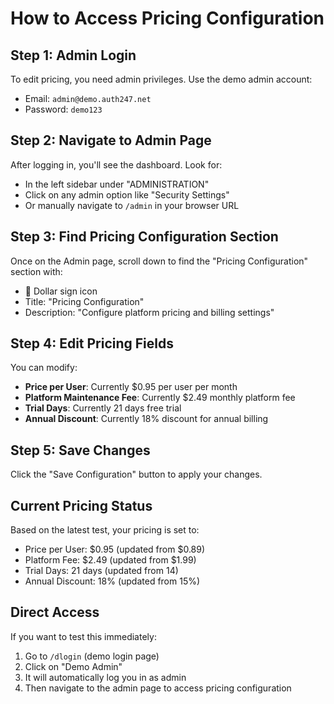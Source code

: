 # How to Access Pricing Configuration

## Step 1: Admin Login
To edit pricing, you need admin privileges. Use the demo admin account:
- Email: `admin@demo.auth247.net`
- Password: `demo123`

## Step 2: Navigate to Admin Page
After logging in, you'll see the dashboard. Look for:
- In the left sidebar under "ADMINISTRATION"
- Click on any admin option like "Security Settings"
- Or manually navigate to `/admin` in your browser URL

## Step 3: Find Pricing Configuration Section
Once on the Admin page, scroll down to find the "Pricing Configuration" section with:
- 🔵 Dollar sign icon
- Title: "Pricing Configuration"
- Description: "Configure platform pricing and billing settings"

## Step 4: Edit Pricing Fields
You can modify:
- **Price per User**: Currently $0.95 per user per month
- **Platform Maintenance Fee**: Currently $2.49 monthly platform fee
- **Trial Days**: Currently 21 days free trial
- **Annual Discount**: Currently 18% discount for annual billing

## Step 5: Save Changes
Click the "Save Configuration" button to apply your changes.

## Current Pricing Status
Based on the latest test, your pricing is set to:
- Price per User: $0.95 (updated from $0.89)
- Platform Fee: $2.49 (updated from $1.99)
- Trial Days: 21 days (updated from 14)
- Annual Discount: 18% (updated from 15%)

## Direct Access
If you want to test this immediately:
1. Go to `/dlogin` (demo login page)
2. Click on "Demo Admin" 
3. It will automatically log you in as admin
4. Then navigate to the admin page to access pricing configuration